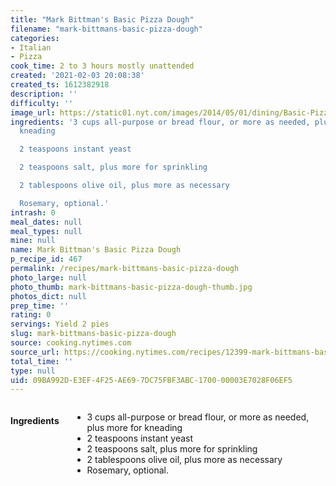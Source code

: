 ```yaml
---
title: "Mark Bittman's Basic Pizza Dough"
filename: "mark-bittmans-basic-pizza-dough"
categories:
- Italian
- Pizza
cook_time: 2 to 3 hours mostly unattended
created: '2021-02-03 20:08:38'
created_ts: 1612382918
description: ''
difficulty: ''
image_url: https://static01.nyt.com/images/2014/05/01/dining/Basic-Pizza-Dough/Basic-Pizza-Dough-articleLarge.jpg
ingredients: '3 cups all-purpose or bread flour, or more as needed, plus more for
  kneading

  2 teaspoons instant yeast

  2 teaspoons salt, plus more for sprinkling

  2 tablespoons olive oil, plus more as necessary

  Rosemary, optional.'
intrash: 0
meal_dates: null
meal_types: null
mine: null
name: Mark Bittman's Basic Pizza Dough
p_recipe_id: 467
permalink: /recipes/mark-bittmans-basic-pizza-dough
photo_large: null
photo_thumb: mark-bittmans-basic-pizza-dough-thumb.jpg
photos_dict: null
prep_time: ''
rating: 0
servings: Yield 2 pies
slug: mark-bittmans-basic-pizza-dough
source: cooking.nytimes.com
source_url: https://cooking.nytimes.com/recipes/12399-mark-bittmans-basic-pizza-dough
total_time: ''
type: null
uid: 09BA992D-E3EF-4F25-AE69-7DC75FBF3ABC-1700-00003E7028F06EF5
---
```

<div class="large-8 medium-7 columns" id="writeup">	</div><!-- #writeup -->
</div><!-- #row-one -->
<div class="row" id="row-two">	<div class="medium-4 small-5 columns" id="ingredients"><h4>Ingredients</h4><div class="box box-ingredients content"><ul>
<li>3 cups all-purpose or bread flour, or more as needed, plus more for kneading</li>
<li>2 teaspoons instant yeast</li>
<li>2 teaspoons salt, plus more for sprinkling</li>
<li>2 tablespoons olive oil, plus more as necessary</li>
<li>Rosemary, optional.</li>
</ul>
</div>	</div>	<div class="medium-6 small-7 columns" id="directions">	</div>